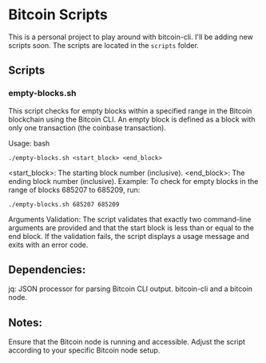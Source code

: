 # Bitcoin Scripts

This is a personal project to play around with bitcoin-cli. I'll be adding new scripts soon. The scripts are located in the `scripts` folder.

## Scripts

### empty-blocks.sh

This script checks for empty blocks within a specified range in the Bitcoin blockchain using the Bitcoin CLI. An empty block is defined as a block with only one transaction (the coinbase transaction).

Usage:
bash
```
./empty-blocks.sh <start_block> <end_block>
```
<start_block>: The starting block number (inclusive).
<end_block>: The ending block number (inclusive).
Example:
To check for empty blocks in the range of blocks 685207 to 685209, run:
```
./empty-blocks.sh 685207 685209
```
Arguments Validation:
The script validates that exactly two command-line arguments are provided and that the start block is less than or equal to the end block. If the validation fails, the script displays a usage message and exits with an error code.

## Dependencies:
jq: JSON processor for parsing Bitcoin CLI output.
bitcoin-cli and a bitcoin node.

## Notes:
Ensure that the Bitcoin node is running and accessible.
Adjust the script according to your specific Bitcoin node setup.
